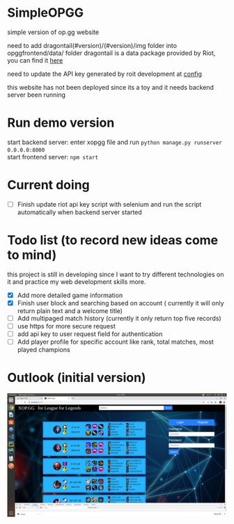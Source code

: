 # SimpleOPGG
simple version of op.gg website

need to add dragontail(#version)/(#version)/img folder into opggfrontend/data/ folder
dragontail is a data package provided by Riot, you can find it [here](https://riot-api-libraries.readthedocs.io/en/latest/ddragon.html)

need to update the API key generated by roit development at [config](https://github.com/irvingxwb/SimpleOPGG/blob/master/xopgg/user/utils/config.py)

this website has not been deployed since its a toy and it needs backend server been running

# Run demo version

start backend server:
enter xopgg file and run ```python manage.py runserver 0.0.0.0:8000``` \
start frontend server: ```npm start```

# Current doing
- [ ] Finish update riot api key script with selenium and run the script automatically when backend server started

# Todo list (to record new ideas come to mind)
this project is still in developing since I want to try different technologies on it and practice my web development skills more.
- [x] Add more detailed game information
- [x] Finish user block and searching based on account ( currently it will only return plain text and a welcome title)
- [ ] Add multipaged match history (currently it only return top five records) 
- [ ] use https for more secure request
- [ ] add api key to user request field for authentication
- [ ] Add player profile for specific account like rank, total matches, most played champions

# Outlook (initial version)
![alt text][outlook]

[outlook]: https://github.com/irvingxwb/SimpleOPGG/blob/master/outlook.png

